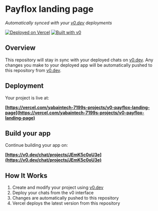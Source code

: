 # Payflox landing page

*Automatically synced with your [v0.dev](https://v0.dev) deployments*

[![Deployed on Vercel](https://img.shields.io/badge/Deployed%20on-Vercel-black?style=for-the-badge&logo=vercel)](https://vercel.com/yabaintech-7199s-projects/v0-payflox-landing-page)
[![Built with v0](https://img.shields.io/badge/Built%20with-v0.dev-black?style=for-the-badge)](https://v0.dev/chat/projects/JEmK5c0oU3e)

## Overview

This repository will stay in sync with your deployed chats on [v0.dev](https://v0.dev).
Any changes you make to your deployed app will be automatically pushed to this repository from [v0.dev](https://v0.dev).

## Deployment

Your project is live at:

**[https://vercel.com/yabaintech-7199s-projects/v0-payflox-landing-page](https://vercel.com/yabaintech-7199s-projects/v0-payflox-landing-page)**

## Build your app

Continue building your app on:

**[https://v0.dev/chat/projects/JEmK5c0oU3e](https://v0.dev/chat/projects/JEmK5c0oU3e)**

## How It Works

1. Create and modify your project using [v0.dev](https://v0.dev)
2. Deploy your chats from the v0 interface
3. Changes are automatically pushed to this repository
4. Vercel deploys the latest version from this repository
